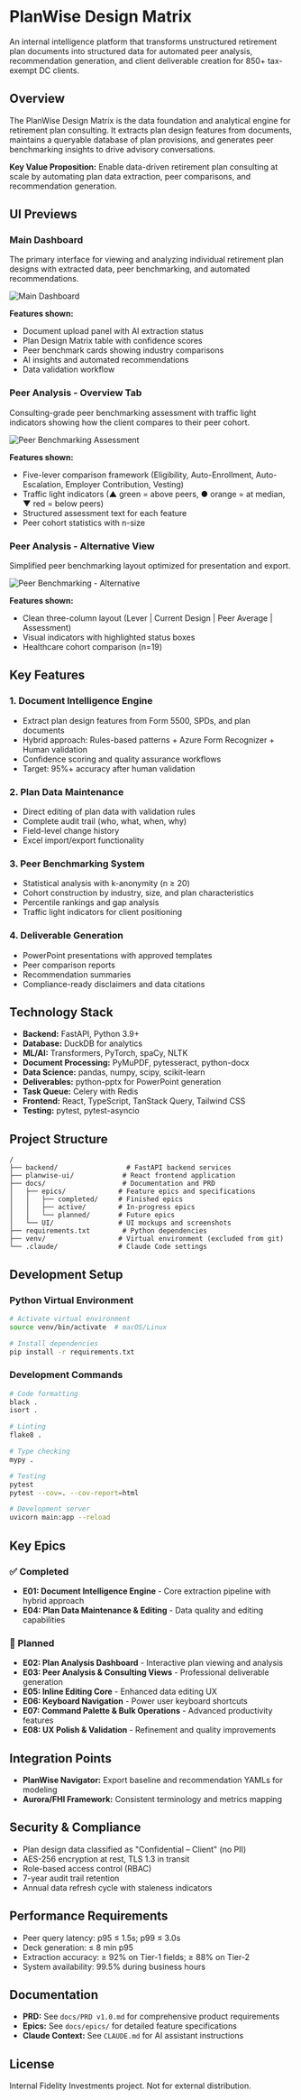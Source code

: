 # PlanWise Design Matrix

An internal intelligence platform that transforms unstructured retirement plan documents into structured data for automated peer analysis, recommendation generation, and client deliverable creation for 850+ tax-exempt DC clients.

## Overview

The PlanWise Design Matrix is the data foundation and analytical engine for retirement plan consulting. It extracts plan design features from documents, maintains a queryable database of plan provisions, and generates peer benchmarking insights to drive advisory conversations.

**Key Value Proposition:** Enable data-driven retirement plan consulting at scale by automating plan data extraction, peer comparisons, and recommendation generation.

## UI Previews

### Main Dashboard
The primary interface for viewing and analyzing individual retirement plan designs with extracted data, peer benchmarking, and automated recommendations.

![Main Dashboard](docs/UI/Screenshot%202025-09-29%20at%202.46.28%20PM.png)

**Features shown:**
- Document upload panel with AI extraction status
- Plan Design Matrix table with confidence scores
- Peer benchmark cards showing industry comparisons
- AI insights and automated recommendations
- Data validation workflow

### Peer Analysis - Overview Tab
Consulting-grade peer benchmarking assessment with traffic light indicators showing how the client compares to their peer cohort.

![Peer Benchmarking Assessment](docs/UI/Screenshot%202025-09-30%20at%209.32.39%20AM.png)

**Features shown:**
- Five-lever comparison framework (Eligibility, Auto-Enrollment, Auto-Escalation, Employer Contribution, Vesting)
- Traffic light indicators (▲ green = above peers, ● orange = at median, ▼ red = below peers)
- Structured assessment text for each feature
- Peer cohort statistics with n-size

### Peer Analysis - Alternative View
Simplified peer benchmarking layout optimized for presentation and export.

![Peer Benchmarking - Alternative](docs/UI/Screenshot%202025-09-30%20at%201.12.35%20PM.png)

**Features shown:**
- Clean three-column layout (Lever | Current Design | Peer Average | Assessment)
- Visual indicators with highlighted status boxes
- Healthcare cohort comparison (n=19)

## Key Features

### 1. Document Intelligence Engine
- Extract plan design features from Form 5500, SPDs, and plan documents
- Hybrid approach: Rules-based patterns + Azure Form Recognizer + Human validation
- Confidence scoring and quality assurance workflows
- Target: 95%+ accuracy after human validation

### 2. Plan Data Maintenance
- Direct editing of plan data with validation rules
- Complete audit trail (who, what, when, why)
- Field-level change history
- Excel import/export functionality

### 3. Peer Benchmarking System
- Statistical analysis with k-anonymity (n ≥ 20)
- Cohort construction by industry, size, and plan characteristics
- Percentile rankings and gap analysis
- Traffic light indicators for client positioning

### 4. Deliverable Generation
- PowerPoint presentations with approved templates
- Peer comparison reports
- Recommendation summaries
- Compliance-ready disclaimers and data citations

## Technology Stack

- **Backend:** FastAPI, Python 3.9+
- **Database:** DuckDB for analytics
- **ML/AI:** Transformers, PyTorch, spaCy, NLTK
- **Document Processing:** PyMuPDF, pytesseract, python-docx
- **Data Science:** pandas, numpy, scipy, scikit-learn
- **Deliverables:** python-pptx for PowerPoint generation
- **Task Queue:** Celery with Redis
- **Frontend:** React, TypeScript, TanStack Query, Tailwind CSS
- **Testing:** pytest, pytest-asyncio

## Project Structure

```
/
├── backend/                 # FastAPI backend services
├── planwise-ui/            # React frontend application
├── docs/                   # Documentation and PRD
│   ├── epics/             # Feature epics and specifications
│   │   ├── completed/     # Finished epics
│   │   ├── active/        # In-progress epics
│   │   └── planned/       # Future epics
│   └── UI/                # UI mockups and screenshots
├── requirements.txt        # Python dependencies
├── venv/                  # Virtual environment (excluded from git)
└── .claude/               # Claude Code settings
```

## Development Setup

### Python Virtual Environment

```bash
# Activate virtual environment
source venv/bin/activate  # macOS/Linux

# Install dependencies
pip install -r requirements.txt
```

### Development Commands

```bash
# Code formatting
black .
isort .

# Linting
flake8 .

# Type checking
mypy .

# Testing
pytest
pytest --cov=. --cov-report=html

# Development server
uvicorn main:app --reload
```

## Key Epics

### ✅ Completed
- **E01: Document Intelligence Engine** - Core extraction pipeline with hybrid approach
- **E04: Plan Data Maintenance & Editing** - Data quality and editing capabilities

### 🔄 Planned
- **E02: Plan Analysis Dashboard** - Interactive plan viewing and analysis
- **E03: Peer Analysis & Consulting Views** - Professional deliverable generation
- **E05: Inline Editing Core** - Enhanced data editing UX
- **E06: Keyboard Navigation** - Power user keyboard shortcuts
- **E07: Command Palette & Bulk Operations** - Advanced productivity features
- **E08: UX Polish & Validation** - Refinement and quality improvements

## Integration Points

- **PlanWise Navigator:** Export baseline and recommendation YAMLs for modeling
- **Aurora/FHI Framework:** Consistent terminology and metrics mapping

## Security & Compliance

- Plan design data classified as "Confidential – Client" (no PII)
- AES-256 encryption at rest, TLS 1.3 in transit
- Role-based access control (RBAC)
- 7-year audit trail retention
- Annual data refresh cycle with staleness indicators

## Performance Requirements

- Peer query latency: p95 ≤ 1.5s; p99 ≤ 3.0s
- Deck generation: ≤ 8 min p95
- Extraction accuracy: ≥ 92% on Tier-1 fields; ≥ 88% on Tier-2
- System availability: 99.5% during business hours

## Documentation

- **PRD:** See `docs/PRD v1.0.md` for comprehensive product requirements
- **Epics:** See `docs/epics/` for detailed feature specifications
- **Claude Context:** See `CLAUDE.md` for AI assistant instructions

## License

Internal Fidelity Investments project. Not for external distribution.
